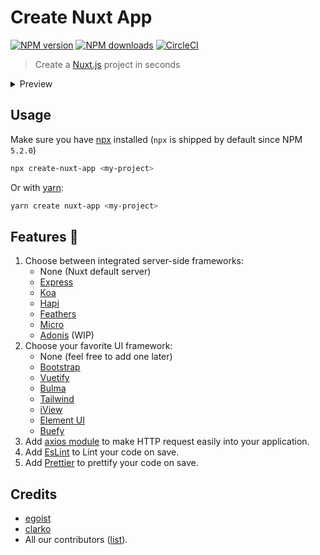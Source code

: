 # Create Nuxt App

[![NPM version](https://img.shields.io/npm/v/create-nuxt-app.svg?style=flat)](https://npmjs.com/package/create-nuxt-app) [![NPM downloads](https://img.shields.io/npm/dm/create-nuxt-app.svg?style=flat)](https://npmjs.com/package/create-nuxt-app) [![CircleCI](https://circleci.com/gh/nuxt-community/create-nuxt-app/tree/master.svg?style=shield)](https://circleci.com/gh/nuxt-community/create-nuxt-app/tree/master)

> Create a [Nuxt.js](https://github.com/nuxt/nuxt.js) project in seconds

<details><summary>Preview</summary>

![preview](https://ooo.0o0.ooo/2017/08/05/5984b16ed9749.gif)

</details>

## Usage

Make sure you have [npx](https://www.npmjs.com/package/npx) installed (`npx` is shipped by default since NPM `5.2.0`)

```bash
npx create-nuxt-app <my-project>
```

Or with [yarn](https://yarnpkg.com/en/):

```bash
yarn create nuxt-app <my-project>
```

## Features :tada:

1. Choose between integrated server-side frameworks:
   - None (Nuxt default server)
   - [Express](https://github.com/expressjs/express)
   - [Koa](https://github.com/koajs/koa)
   - [Hapi](https://github.com/hapijs/hapi)
   - [Feathers](https://github.com/feathersjs/feathers)
   - [Micro](https://github.com/zeit/micro)
   - [Adonis](https://github.com/adonisjs/adonis-framework) (WIP)
2. Choose your favorite UI framework:
   - None (feel free to add one later)
   - [Bootstrap](https://github.com/bootstrap-vue/bootstrap-vue)
   - [Vuetify](https://github.com/vuetifyjs/vuetify)
   - [Bulma](https://github.com/jgthms/bulma)
   - [Tailwind](https://github.com/tailwindcss/tailwindcss)
   - [iView](https://www.iviewui.com/)
   - [Element UI](https://github.com/ElemeFE/element)
   - [Buefy](https://buefy.github.io)
3. Add [axios module](https://github.com/nuxt-community/axios-module) to make HTTP request easily into your application.
4. Add [EsLint](https://eslint.org/) to Lint your code on save.
5. Add [Prettier](https://prettier.io/) to prettify your code on save.

## Credits

- [egoist](https://github.com/egoist)
- [clarko](https://github.com/clarkdo)
- All our contributors ([list](https://github.com/nuxt-community/create-nuxt-app/contributors)).
